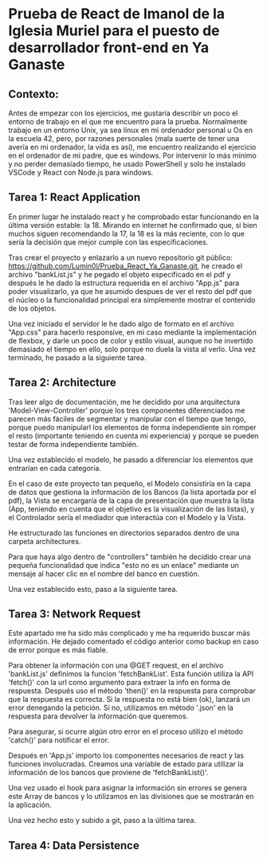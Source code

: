 # Prueba de React de Imanol de la Iglesia Muriel para el puesto de desarrollador front-end en Ya Ganaste

## Contexto:

Antes de empezar con los ejercicios, me gustaría describir un poco el entorno de trabajo en el que me encuentro para la prueba.
Normalmente trabajo en un entorno Unix, ya sea linux en mi ordenador personal u Os en la escuela 42, pero, por razones personales (mala suerte de tener una avería en mi ordenador, la vida es así), me encuentro realizando el ejercicio en el ordenador de mi padre, que es windows. 
Por intervenir lo más mínimo y no perder demasiado tiempo, he usado PowerShell y solo he instalado VSCode y React con Node.js para windows.

## Tarea 1: React Application

En primer lugar he instalado react y he comprobado estar funcionando en la última versión estable: la 18. Mirando en internet he confirmado que, si bien muchos siguen recomendando la 17, la 18 es la más reciente, con lo que sería la decisión que mejor cumple con las especificaciones.

Tras crear el proyecto y enlazarlo a un nuevo repositorio git público: https://github.com/Lumin0l/Prueba_React_Ya_Ganaste.git, he creado el archivo "bankList.js" y he pegado el objeto especificado en el pdf y después le he dado la estructura requerida en el archivo "App.js" para poder visualizarlo, ya que he asumido despues de ver el resto del pdf que el núcleo o la funcionalidad principal era simplemente mostrar el contenido de los objetos.
	
Una vez iniciado el servidor le he dado algo de formato en el archivo "App.css" para hacerlo responsive, en mi caso mediante la implementación de flexbox, y darle un poco de color y estilo visual, aunque no he invertido demasiado el tiempo en ello, solo porque no duela la vista al verlo. Una vez terminado, he pasado a la siguiente tarea.

## Tarea 2: Architecture

Tras leer algo de documentación, me he decidido por una arquitectura 'Model-View-Controller' porque los tres componentes diferenciados me parecen más fáciles de segmentar y manipular con el tiempo que tengo, porque puedo manipularl los elementos de forma independiente sin romper el resto (importante teniendo en cuenta mi experiencia) y porque se pueden testar de forma independiente también.

Una vez establecido el modelo, he pasado a diferenciar los elementos que entrarían en cada categoría.

En el caso de este proyecto tan pequeño, el Modelo consistiría en la capa de datos que gestiona la información de los Bancos (la lista aportada por el pdf), la Vista se encargaría de la capa de presentación que muestra la lista (App, teniendo en cuenta que el objetivo es la visualización de las listas), y el Controlador sería el mediador que interactúa con el Modelo y la Vista.

He estructurado las funciones en directorios separados dentro de una carpeta architectures.

Para que haya algo dentro de "controllers" también he decidido crear una pequeña funcionalidad que indica "esto no es un enlace" mediante un mensaje al hacer clic en el nombre del banco en cuestión.

Una vez establecido esto, paso a la siguiente tarea.

## Tarea 3: Network Request

Este apartado me ha sido más complicado y me ha requerido buscar más información. He dejado comentado el código anterior como backup en caso de error porque es más fiable.

Para obtener la información con una @GET request, en el archivo 'bankList.js' definimos la funcion 'fetchBankList'.
Esta función utiliza la API 'fetch()' con la url como argumento para extraer la info en forma de respuesta.
Después uso el método 'then()' en la respuesta para comprobar que la respuesta es correcta. Si la respuesta no está bien (ok), lanzará un error denegando la petición. Si no, utilizamos en método '.json' en la respuesta para devolver la información que queremos.

Para asegurar, si ocurre algún otro error en el proceso utilizo el método 'catch()' para notificar el error.

Después en 'App.js' importo los componentes necesarios de react y las funciones involucradas. Creamos una variable de estado para utilizar la información de los bancos que proviene de 'fetchBankList()'.

Una vez usado el hook para asignar la información sin errores se genera este Array de bancos y lo utilizamos en las divisiones que se mostrarán en la aplicación.

Una vez hecho esto y subido a git, paso a la última tarea.

## Tarea 4: Data Persistence







